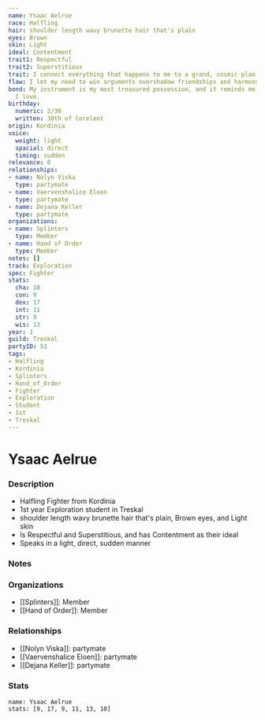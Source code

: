 ```yaml
---
name: Ysaac Aelrue
race: Halfling
hair: shoulder length wavy brunette hair that's plain
eyes: Brown
skin: Light
ideal: Contentment
trait1: Respectful
trait2: Superstitious
trait: I connect everything that happens to me to a grand, cosmic plan.
flaw: I let my need to win arguments overshadow friendships and harmony.
bond: My instrument is my most treasured possession, and it reminds me of someone
  I love.
birthday:
  numeric: 2/30
  written: 30th of Corelent
origin: Kordinia
voice:
  weight: light
  spacial: direct
  timing: sudden
relevance: 0
relationships:
- name: Nolyn Viska
  type: partymate
- name: Vaervenshalice Eloen
  type: partymate
- name: Dejana Keller
  type: partymate
organizations:
- name: Splinters
  type: Member
- name: Hand of Order
  type: Member
notes: []
track: Exploration
spec: Fighter
stats:
  cha: 10
  con: 9
  dex: 17
  int: 11
  str: 9
  wis: 13
year: 1
guild: Treskal
partyID: 51
tags:
- Halfling
- Kordinia
- Splinters
- Hand_of_Order
- Fighter
- Exploration
- Student
- 1st
- Treskal
---
```

# Ysaac Aelrue
### Description
- Halfling Fighter from Kordinia
- 1st year Exploration student in Treskal
- shoulder length wavy brunette hair that's plain, Brown eyes, and Light skin
- Is Respectful and Superstitious, and has Contentment as their ideal
- Speaks in a light, direct, sudden manner

### Notes

### Organizations
- [[Splinters]]: Member
- [[Hand of Order]]: Member

### Relationships
- [[Nolyn Viska]]: partymate
- [[Vaervenshalice Eloen]]: partymate
- [[Dejana Keller]]: partymate

### Stats
```statblock
name: Ysaac Aelrue
stats: [9, 17, 9, 11, 13, 10]
```